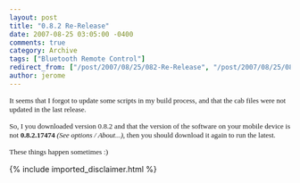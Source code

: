 ```yaml
---
layout: post
title: "0.8.2 Re-Release"
date: 2007-08-25 03:05:00 -0400
comments: true
category: Archive
tags: ["Bluetooth Remote Control"]
redirect_from: ["/post/2007/08/25/082-Re-Release", "/post/2007/08/25/082-re-release"]
author: jerome
---
```

<!-- more -->
<p>
<font face="Verdana" size="2">It seems that I forgot to update some scripts in my build process, and that the cab files were not updated in the last release.</font>
</p>
<p>
<font face="Verdana" size="2">So, I you downloaded version 0.8.2 and that the version of the software on your mobile device is not <strong>0.8.2.17474</strong> <em>(See options / About...)</em>, then you should download it again to run the latest.</font>
</p>
<p>
<font face="Verdana" size="2">These things happen sometimes :)</font>
</p>

{% include imported_disclaimer.html %}
